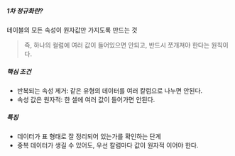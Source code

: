 ##### 1차 정규화란?
테이블의 모든 속성이 원자값만 가지도록 만드는 것

>즉, 하나의 컬럼에 여러 값이 들어있으면 안되고, 반드시 쪼개져야 한다는 원칙이다.

##### 핵심 조건
- 반복되는 속성 제거: 같은 유형의 데이터를 여러 칼럼으로 나누면 안된다.
- 속성 값은 원자적: 한 셀에 여러 값이 들어가면 안된다.

##### 특징
- 데이터가 표 형태로 잘 정리되어 있는가를 확인하는 단계
- 중복 데이터가 생길 수 있어도, 우선 칼럼마다 값이 원자적 이어야 한다.